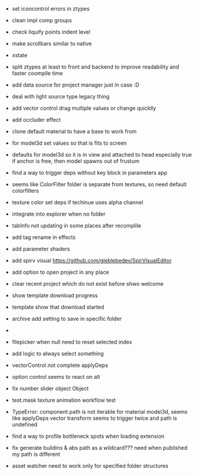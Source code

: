 -   set iconcontrol errors in ztypes

-   clean impl comp groups
-   check liquify points indent level
-   make scrollbars similar to native
-   xstate
-   split ztypes at least to front and backend to improve readability and faster coompile time
-   add data source for project manager just in case :D
-   deal with light source type legacy thing
-   add vector control drag multiple values or change quicklly
-   add occluder effect
-   clone default material to have a base to work from
-   for model3d set values so that is fits to screen
-   defaults for model3d so it is in view and attached to head
    especially true if anchor is free, then model spawns out of frustum
-   find a way to trigger deps without key block in parameters app
-   seems like ColorFilter folder is separate from textures, so need default colorfilters
-   texture color set deps if techinue uses alpha channel
-   integrate into explorer when no folder
-   tabInfo not updating in some places after recomplile
-   add tag rename in effects
-   add parameter shaders
-   add spirv visual https://github.com/gleblebedev/SpirVisualEditor
-   add option to open project in any place
-   clear recent project which do not exist before shwo welcome
-   show template download progress
-   template show that download started
-   archive add setting to save in specific folder
- 

-   filepicker when null need to reset selected index
-   add logic to always select something
-   vectorControl not complete applyDeps
-   option control seems to react on alt
-   fix number slider object Object
-   test.mask texture animation workflow test
-   TypeError: component.path is not iterable for material model3d, seems like applyDeps
    vector transform seems to trigger twice and path is undefined
-   find a way to profile bottleneck spots when loading extension

-   fix generate buildins & abs path as a wildcard??? need when published my path is different
-   asset watcher need to work only for specified folder structures
